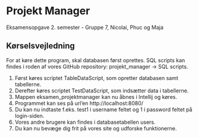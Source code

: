 # Projekt Manager
Eksamensopgave 2. semester - Gruppe 7, Nicolai, Phuc og Maja
## Kørselsvejledning
For at køre dette program, skal databasen først oprettes. SQL scripts kan findes i roden af vores GitHub repository: projekt_manager  → SQL scripts.
1. Først køres scriptet TableDataScript, som opretter databasen samt tabellerne.
2. Derefter køres scriptet TestDataScript, som indsætter data i tabellerne.
3. Mappen eksamen_projektmanager kan nu åbnes i Intellij og køres. 
4. Programmet kan ses på url’en http://localhost:8080/ 
5. Du kan nu indtaste f.eks. test1 i username feltet og 1 i password feltet på login-siden.
6. Vores andre brugere kan findes i databasetabellen users. 
7. Du kan nu bevæge dig frit på vores site og udforske funktionerne. 
